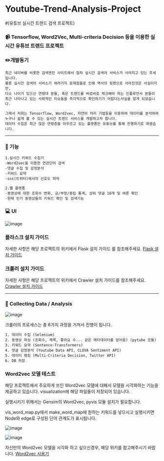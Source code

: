 # Youtube-Trend-Analysis-Project 
#(유튜브 실시간 트렌드 검색 프로젝트)

### :video_camera: Tensorflow, Word2Vec, Multi-criteria Decision 등을 이용한 실시간 유튜브 트렌드 프로젝트   


### :pencil2:개발동기

```
최근 네이버를 비롯한 검색엔진 사이트에서 점차 실시간 검색어 서비스가 사라지고 있는 추세입니다. 
물론 실시간 검색어 서비스가 여러가지 문제점들로 인해 역사의 뒷편으로 사라진것은 사실이지만,
다소 나이가 있으신 연령대 분들, 혹은 트렌드를 바로바로 체크해야 하는 인플루언서 분들이
최근 나타나고 있는 사회적인 이슈들을 즉각적으로 확인하기가 어렵다는사실을 알게 되었습니다. 

그래서 저희는 Tensorflow, Word2vec, 자연어 처리 기법등을 이용하여 데이터를 분석하여
누구나 쉽게 볼 수 있는 실시간 트렌드 서비스를 개발하고자 합니다.
데이터 수집은 최근 많은 연령층을 아우르고 있는 플랫폼인 유튜브를 통해 진행하기로 하였습니다.
```
***
### :school_satchel: 기능
```
1.실시간 키워드 수집기
-Word2vec을 이용한 연관단어 검색
-댓글 수집 및 감정분석
-키워드 요약
-sns(트위터)에서의 선호도 파악

2.웹 플랫폼
-동영상에 대한 조회수 변화, 긍/부정/중립 통계, 상위 댓글 10개 및 여론 확인
-현재 인기 동영상들의 키워드 확인 및 검색기능

```

### :computer: UI

![image](https://user-images.githubusercontent.com/84823612/129853607-dea2ba67-2102-442b-9a32-067998f59b8b.png)


### 플라스크 설치 가이드

자세한 사항은 해당 프로젝트의 위키에서 Flask 설치 가이드 를 참조해주세요. [Flask 설치 가이드](https://github.com/MangoSteen0903/Youtube-Trend-Analysis-Project/wiki/Flask-%EC%84%A4%EC%B9%98-%EA%B0%80%EC%9D%B4%EB%93%9C)

### 크롤러 설치 가이드

자세한 사항은 해당 프로젝트의 위키에서 Crawler 설치 가이드를 참조해주세요. [Crawler 설치 가이드](https://github.com/MangoSteen0903/Youtube-Trend-Analysis-Project/wiki/Crawler-%EC%84%A4%EC%B9%98-%EA%B0%80%EC%9D%B4%EB%93%9C)

***
### :notebook: Collecting Data / Analysis

![image](https://user-images.githubusercontent.com/84823612/129851961-9cfc4230-c069-4d92-bcfd-b08d5594db0b.png)

크롤러의 프로세스는 총 6가지 과정을 거쳐서 진행이 됩니다.

```
1. 데이터 수집 (Selenium)
2. 동영상 파싱 (조회수, 제목, 좋아요 수... 같은 메타데이터를 얻어옴) (pytube 모듈)
3. 키워드 요약 (Sentence-Transformers)
4. 댓글 감정분석 (Youtube Data API, CLOVA Sentiment API)
5. 데이터 랭킹 (Multi-Criteria Decision, Twitter API)
6. DB 저장
```

### Word2vec 모델 테스트

해당 프로젝트에서 주요하게 쓰인 Word2vec 모델에 대해서 모델을 시각화하는 기능을 제공하고 있습니다. visualization에 해당 파일들이 저장되어 있습니다.

실행시키기 위해서는 Gensim의 Word2vec, pyvis 모듈 설치가 필요합니다.

vis_word_map.py에서 make_word_map에 원하는 키워드를 넣으시고 실행시키면 Node와 edge로 구성된 단어 관계도가 표시됩니다.

![image](https://user-images.githubusercontent.com/84823612/129853424-1cc7e6ab-50c1-4bc3-bf1e-7f56568a8690.png)

![image](https://user-images.githubusercontent.com/84823612/129853460-e2688fa1-519b-41e5-ad09-a0b50f241484.png)

자신만의 Word2vec 모델을 시각화 하고 싶으신경우, 해당 위키를 참고해주시기 바랍니다. [Word2vec 사용기]()
